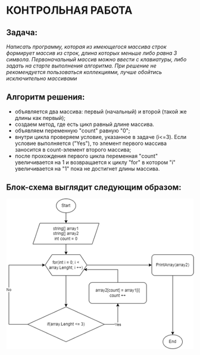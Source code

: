 # КОНТРОЛЬНАЯ РАБОТА

## Задача: 

*Написать программу, которая из имеющегося массива строк формирует массив из строк, длина которых меньше либо равна 3 символа. Первоначальный массив можно ввести с клавиатуры, либо задать на старте выполнения алгоритма. При решение не рекомендуется пользоваться коллекциями, лучше обойтись исключительно массивами*

## Алгоритм решения:

* объявляется два массива: первый (начальный) и второй (такой же длины как первый);
* создаем метод, где есть цикл равный длине массива. 
* объявляем переменную "count" равную "0";
* внутри цикла проверяем условие, указанное в задаче (i<=3). Если условие выполняется ("Yes"), то элемент первого массива заносится в count-элемент второго массива;
* после прохождения первого цикла переменная "count" увеличивается на 1 и возвращается к циклу "for" в котором "i" увеличивается на "1" пока не достигнет длины массива.

## Блок-схема выглядит следующим образом:
![block_diagram_KR.png](/block_diagram_KR.png)